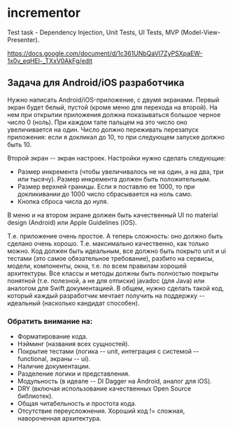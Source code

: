 # incrementor

Test task - Dependency Injection, Unit Tests, UI Tests, MVP (Model-View-Presenter).

https://docs.google.com/document/d/1c361UNbQaVI7ZyPSXpaEW-1x0v_eqHEl-_TXxV0AkFg/edit

## Задача для Android/iOS разработчика

Нужно написать Android/iOS-приложение, с двумя экранами. Первый экран будет белый, пустой (кроме меню для перехода на второй). На нем при открытии приложения должна показываться большое черное число 0 (ноль). При каждом тапе пальцем на это число оно увеличивается на один. Число должно переживать перезапуск приложения: если я докликал до 10, то при следующем запуске должно быть 10.

Второй экран -- экран настроек. Настройки нужно сделать следующие:
- Размер инкремента (чтобы увеличивалось не на один, а на два, три или тысячу). Размер инкремента должен быть положительным.
- Размер верхней границы. Если я поставлю ее 1000, то при докликивании до 1000 число сбрасывается на ноль само.
- Кнопка сброса числа до нуля.

В меню и на втором экране должен быть качественный UI по material design (Android) или Apple Guidelines (iOS).

Т.е. приложение очень простое. А теперь сложность: оно должно быть сделано очень хорошо. Т.е. максимально качественно, как только можно. Код должен быть идеальным, все должно быть покрыто unit и ui тестами (это самое обязательное требование), разбито на сервисы, модели, компоненты, окна, т.е. по всем правилам хорошей архитектуры. Все классы и методы должны быть полностью покрыты понятной (т.е. полезной, а не для отписки) javadoc (для Java) или аналогом для Swift документацией. В общем, нужно сделать такой код, который каждый разработчик мечтает получить на поддержку -- идеальный (насколько кандидат способен).

### Обратить внимание на:
- Форматирование кода.
- Нэйминг (названия всех сущностей).
- Покрытие тестами (логика -- unit, интеграция с системой -- functional, экраны -- ui).
- Наличие документации.
- Разделение логики и представления.
- Модульность (в идеале -- DI Dagger на Android, аналог для iOS).
- DRY (включая использование качественных Open Source библиотек).
- Общая читабельность и простота кода.
- Отсутствие переусложнения. Хороший код != сложная, навороченная архитектура.
